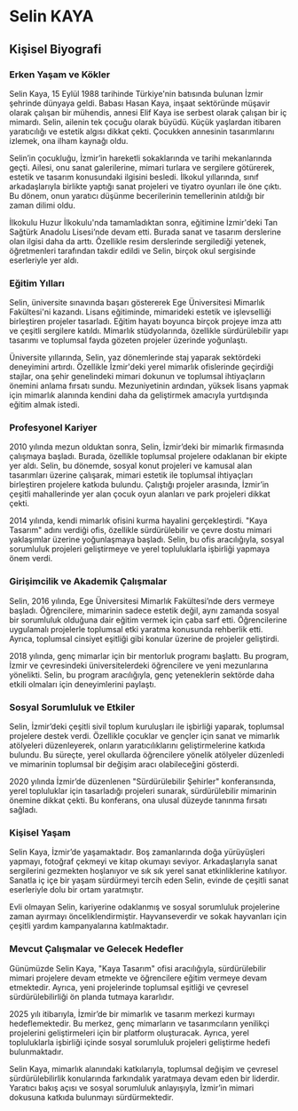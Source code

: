 # Selin KAYA

## Kişisel Biyografi

### Erken Yaşam ve Kökler

Selin Kaya, 15 Eylül 1988 tarihinde Türkiye'nin batısında bulunan İzmir şehrinde dünyaya geldi. Babası Hasan Kaya, inşaat sektöründe müşavir olarak çalışan bir mühendis, annesi Elif Kaya ise serbest olarak çalışan bir iç mimardı. Selin, ailenin tek çocuğu olarak büyüdü. Küçük yaşlardan itibaren yaratıcılığı ve estetik algısı dikkat çekti. Çocukken annesinin tasarımlarını izlemek, ona ilham kaynağı oldu.

Selin’in çocukluğu, İzmir’in hareketli sokaklarında ve tarihi mekanlarında geçti. Ailesi, onu sanat galerilerine, mimari turlara ve sergilere götürerek, estetik ve tasarım konusundaki ilgisini besledi. İlkokul yıllarında, sınıf arkadaşlarıyla birlikte yaptığı sanat projeleri ve tiyatro oyunları ile öne çıktı. Bu dönem, onun yaratıcı düşünme becerilerinin temellerinin atıldığı bir zaman dilimi oldu.

İlkokulu Huzur İlkokulu'nda tamamladıktan sonra, eğitimine İzmir'deki Tan Sağtürk Anadolu Lisesi’nde devam etti. Burada sanat ve tasarım derslerine olan ilgisi daha da arttı. Özellikle resim derslerinde sergilediği yetenek, öğretmenleri tarafından takdir edildi ve Selin, birçok okul sergisinde eserleriyle yer aldı.

### Eğitim Yılları

Selin, üniversite sınavında başarı göstererek Ege Üniversitesi Mimarlık Fakültesi'ni kazandı. Lisans eğitiminde, mimarideki estetik ve işlevselliği birleştiren projeler tasarladı. Eğitim hayatı boyunca birçok projeye imza attı ve çeşitli sergilere katıldı. Mimarlık stüdyolarında, özellikle sürdürülebilir yapı tasarımı ve toplumsal fayda gözeten projeler üzerinde yoğunlaştı.

Üniversite yıllarında, Selin, yaz dönemlerinde staj yaparak sektördeki deneyimini artırdı. Özellikle İzmir'deki yerel mimarlık ofislerinde geçirdiği stajlar, ona şehir genelindeki mimari dokunun ve toplumsal ihtiyaçların önemini anlama fırsatı sundu. Mezuniyetinin ardından, yüksek lisans yapmak için mimarlık alanında kendini daha da geliştirmek amacıyla yurtdışında eğitim almak istedi.

### Profesyonel Kariyer

2010 yılında mezun olduktan sonra, Selin, İzmir’deki bir mimarlık firmasında çalışmaya başladı. Burada, özellikle toplumsal projelere odaklanan bir ekipte yer aldı. Selin, bu dönemde, sosyal konut projeleri ve kamusal alan tasarımları üzerine çalışarak, mimari estetik ile toplumsal ihtiyaçları birleştiren projelere katkıda bulundu. Çalıştığı projeler arasında, İzmir’in çeşitli mahallerinde yer alan çocuk oyun alanları ve park projeleri dikkat çekti.

2014 yılında, kendi mimarlık ofisini kurma hayalini gerçekleştirdi. "Kaya Tasarım" adını verdiği ofis, özellikle sürdürülebilir ve çevre dostu mimari yaklaşımlar üzerine yoğunlaşmaya başladı. Selin, bu ofis aracılığıyla, sosyal sorumluluk projeleri geliştirmeye ve yerel topluluklarla işbirliği yapmaya önem verdi.

### Girişimcilik ve Akademik Çalışmalar

Selin, 2016 yılında, Ege Üniversitesi Mimarlık Fakültesi’nde ders vermeye başladı. Öğrencilere, mimarinin sadece estetik değil, aynı zamanda sosyal bir sorumluluk olduğuna dair eğitim vermek için çaba sarf etti. Öğrencilerine uygulamalı projelerle toplumsal etki yaratma konusunda rehberlik etti. Ayrıca, toplumsal cinsiyet eşitliği gibi konular üzerine de projeler geliştirdi.

2018 yılında, genç mimarlar için bir mentorluk programı başlattı. Bu program, İzmir ve çevresindeki üniversitelerdeki öğrencilere ve yeni mezunlarına yönelikti. Selin, bu program aracılığıyla, genç yeteneklerin sektörde daha etkili olmaları için deneyimlerini paylaştı.

### Sosyal Sorumluluk ve Etkiler

Selin, İzmir’deki çeşitli sivil toplum kuruluşları ile işbirliği yaparak, toplumsal projelere destek verdi. Özellikle çocuklar ve gençler için sanat ve mimarlık atölyeleri düzenleyerek, onların yaratıcılıklarını geliştirmelerine katkıda bulundu. Bu süreçte, yerel okullarda öğrencilere yönelik atölyeler düzenledi ve mimarinin toplumsal bir değişim aracı olabileceğini gösterdi.

2020 yılında İzmir’de düzenlenen "Sürdürülebilir Şehirler" konferansında, yerel topluluklar için tasarladığı projeleri sunarak, sürdürülebilir mimarinin önemine dikkat çekti. Bu konferans, ona ulusal düzeyde tanınma fırsatı sağladı.

### Kişisel Yaşam

Selin Kaya, İzmir’de yaşamaktadır. Boş zamanlarında doğa yürüyüşleri yapmayı, fotoğraf çekmeyi ve kitap okumayı seviyor. Arkadaşlarıyla sanat sergilerini gezmekten hoşlanıyor ve sık sık yerel sanat etkinliklerine katılıyor. Sanatla iç içe bir yaşam sürdürmeyi tercih eden Selin, evinde de çeşitli sanat eserleriyle dolu bir ortam yaratmıştır. 

Evli olmayan Selin, kariyerine odaklanmış ve sosyal sorumluluk projelerine zaman ayırmayı önceliklendirmiştir. Hayvanseverdir ve sokak hayvanları için çeşitli yardım kampanyalarına katılmaktadır.

### Mevcut Çalışmalar ve Gelecek Hedefler

Günümüzde Selin Kaya, "Kaya Tasarım" ofisi aracılığıyla, sürdürülebilir mimari projelere devam etmekte ve öğrencilere eğitim vermeye devam etmektedir. Ayrıca, yeni projelerinde toplumsal eşitliği ve çevresel sürdürülebilirliği ön planda tutmaya kararlıdır.

2025 yılı itibarıyla, İzmir’de bir mimarlık ve tasarım merkezi kurmayı hedeflemektedir. Bu merkez, genç mimarların ve tasarımcıların yenilikçi projelerini geliştirmeleri için bir platform oluşturacak. Ayrıca, yerel topluluklarla işbirliği içinde sosyal sorumluluk projeleri geliştirme hedefi bulunmaktadır.

Selin Kaya, mimarlık alanındaki katkılarıyla, toplumsal değişim ve çevresel sürdürülebilirlik konularında farkındalık yaratmaya devam eden bir liderdir. Yaratıcı bakış açısı ve sosyal sorumluluk anlayışıyla, İzmir’in mimari dokusuna katkıda bulunmayı sürdürmektedir.
